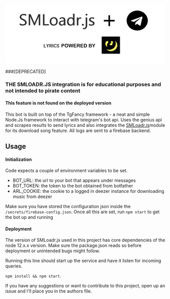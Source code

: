 ![](./icons/icon.png)

###[DEPRECATED]
### THE SMLOADR.JS integration is for educational purposes and not intended to pirate content
#### This feature is not found on the deployed version

This bot is built on top of the TgFancy framework - a neat and simple Node.Js framework to interact with telegram's bot api. Uses the genius api and scrapes results to send lyrics and also integrates the [SMLoadr.js](https://github.com/mrmazakblu/SMLoader)module for its download song feature. All logs are sent to a firebase backend.

## Usage

#### Initialization

Code expects a couple of environment variables to be set.

- BOT_URL: the url to your bot that appears under messages
- BOT_TOKEN: the token to the bot obtained from botfather
- ARL_COOKIE: the cookie to a logged in deezer instance for downloading music from deezer

Make sure you have stored the configuration json inside the ```/secrets/firebase-config.json```. Once all this are set, run ```npm start``` to get the bot up and running

#### Deployment

The version of SMLoadr.js used in this project has core dependencies of the node 12.x.x version. Make sure the package.json reads so before deployment or unintended bugs might follow.

Running this line should start up the service and have it listen for incoming queries.

```npm install && npm start```.

If you have any suggestions or want to contribute to this project, open up an issue and I'll place you in the authors file.
